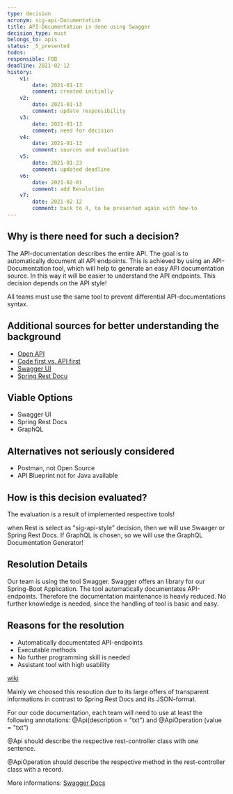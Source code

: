 ```yaml
---
type: decision
acronym: sig-api-Documentation 
title: API-Documentation is done using Swagger
decision_type: must
belongs_to: apis
status: _5_presented
todos:
responsible: FOB
deadline: 2021-02-12
history:
    v1:
        date: 2021-01-13
        comment: created initially
    v2:
        date: 2021-01-13
        comment: update responsibility
    v3:
        date: 2021-01-13
        comment: need for decision
    v4:
        date: 2021-01-13
        comment: sources and evaluation
    v5: 
        date: 2021-01-23
        comment: updated deadline    
    v6:
        date: 2021-02-01
        comment: add Resolution
    v7:    
        date: 2021-02-12
        comment: back to 4, to be presented again with how-to
---
```


## Why is there need for such a decision?
The API-documentation describes the entire
API. The goal is to automatically document all API endpoints. This is achieved by using an API-Documentation tool, which will help to generate an easy API documentation source.
In this way it will be easier to understand the API endpoints. This decision depends on the API style!

All teams must use the same tool to prevent differential API-documentations syntax.

## Additional sources for better understanding the background

* [Open API](https://entwickler.de/online/development/einstieg-in-openapi-v3-579830417.html)
* [Code first vs. API first](https://apisyouwonthate.com/blog/api-design-first-vs-code-first)
* [Swagger UI](https://swagger.io/tools/swagger-ui/)
* [Spring Rest Docu](https://spring.io/projects/spring-restdocs)

## Viable Options

* Swagger UI
* Spring Rest Docs
* GraphQL

## Alternatives not seriously considered

* Postman, not Open Source
* API Blueprint not for Java available 

## How is this decision evaluated?

The evaluation is a result of implemented respective tools!

when Rest is select as "sig-api-style" decision, then we will use Swaager or Spring Rest Docs. If GraphQL is chosen, so we will use the GraphQL Documentation Generator!
 
## Resolution Details

Our team is using the tool Swagger. Swagger offers an library for our Spring-Boot Application. The tool automatically documentates API-endpoints. Therefore the documentation maintenance is heavly reduced. No further knowledge is needed, since the handling of tool is basic and easy.  

## Reasons for the resolution
* Automatically documentated API-endpoints
* Executable methods
* No further programming skill is needed
* Assistant tool with high usability 

[wiki](https://github.com/EVATool/evatool-backend/wiki/Swagger-Docu)

Mainly we choosed this resoution due to its large offers of transparent informations in contrast to Spring Rest Docs and its JSON-format.

For our code documentation, each team will need to use at least the following annotations:
@Api(description = "txt") and @ApiOperation (value = "txt")

@Api should describe the respective rest-controller class with one sentence.

@ApiOperation should describe the respective method in the rest-controller class with a record. 

More informations: [Swagger Docs](https://docs.swagger.io/swagger-core/current/apidocs/)

